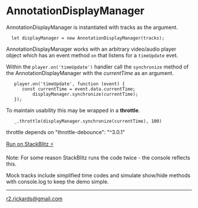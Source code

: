 # AnnotationDisplayManager

AnnotationDisplayManager is instantiated with tracks as the argument.

```
  let displayManager = new AnnotationDisplayManager(tracks);
```

AnnotationDisplayManager works with an arbitrary video/audio player object which has an event method `on` that listens for a `timeUpdate` evet.

Within the `player.on('timeUpdate')` handler call the `synchronize` method of the AnnotationDisplayManager with the _currentTime_ as an argument.

```
   player.on('timeUpdate', function (event) {
      const currentTime = event.data.currentTime;
          displayManager.synchronize(currentTime);
   });
```

To maintain usability this may be wrapped in a **throttle**.

```
   _.throttle(displayManager.synchronize(currentTime), 100)
```

throttle depends on "throttle-debounce": "^3.0.1"

[Run on StackBlitz ⚡️](https://stackblitz.com/edit/annotationdisplaymanager)

Note: For some reason StackBlitz runs the code twice - the console reflects this.

Mock tracks include simplified time codes and simulate show/hide methods with console.log to keep the demo simple.

<hr>

r2.rickards@gmail.com
